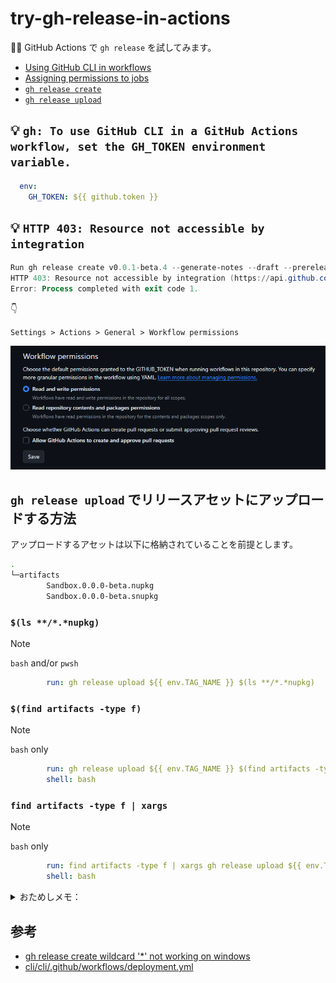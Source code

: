 # try-gh-release-in-actions
🧪📝 GitHub Actions で `gh release` を試してみます。

* [Using GitHub CLI in workflows](https://docs.github.com/en/actions/using-workflows/using-github-cli-in-workflows)
* [Assigning permissions to jobs](https://docs.github.com/en/actions/using-jobs/assigning-permissions-to-jobs)
* [`gh release create`](https://cli.github.com/manual/gh_release_create)
* [`gh release upload`](https://cli.github.com/manual/gh_release_upload)

## 💡 `gh: To use GitHub CLI in a GitHub Actions workflow, set the GH_TOKEN environment variable.`
```yml
  env:
    GH_TOKEN: ${{ github.token }}
```

## 💡 `HTTP 403: Resource not accessible by integration`
```ps1
Run gh release create v0.0.1-beta.4 --generate-notes --draft --prerelease
HTTP 403: Resource not accessible by integration (https://api.github.com/repos/MareMare/try-gh-release-in-actions/releases)
Error: Process completed with exit code 1.
```

👇

`Settings > Actions > General > Workflow permissions`

![](<doc/Resource not accessible by integration.png>)

## `gh release upload` でリリースアセットにアップロードする方法

アップロードするアセットは以下に格納されていることを前提とします。
```sh
.
└─artifacts
        Sandbox.0.0.0-beta.nupkg
        Sandbox.0.0.0-beta.snupkg
```

### `$(ls **/*.*nupkg)`
> [!NOTE]
> `bash` and/or `pwsh`

```yml
        run: gh release upload ${{ env.TAG_NAME }} $(ls **/*.*nupkg)
```

### `$(find artifacts -type f)`
> [!NOTE]
> `bash` only

```yml
        run: gh release upload ${{ env.TAG_NAME }} $(find artifacts -type f)
        shell: bash
```

### `find artifacts -type f | xargs`
> [!NOTE]
> `bash` only

```yml
        run: find artifacts -type f | xargs gh release upload ${{ env.TAG_NAME }}
        shell: bash
```

<details><summary>おためしメモ：</summary>

* ローカルの `pwsh` でおためし
```ps1
$TAG_NAME="v0.0.1-beta.1"
git tag $TAG_NAME
git push --tags

# 📦 Pack
dotnet pack --output artifacts

# 📝 Create Release $TAG_NAME
gh release create $TAG_NAME --generate-notes --draft --prerelease
# ➕ Upload assets
gh release upload $TAG_NAME $(ls **/*.*nupkg)
```

* ローカルの `bash` でおためし
```sh
export TAG_NAME="v0.0.1-beta.2"
git tag $TAG_NAME
git push --tags

# 📦 Pack
dotnet pack --output artifacts

# 📝 Create Release $TAG_NAME
gh release create $TAG_NAME --generate-notes --draft --prerelease
# ➕ Upload assets
gh release upload $TAG_NAME $(ls **/*.*nupkg)
```

* GitHub Actions でおためし (`bash`)
```yml
name: Sandbox
on:
  workflow_dispatch:
    inputs:
      tag:
        description: 'Tag name. eg) "v0.0.1, v0.0.1-beta.1"'
        default: 'v0.0.1-beta.1'
        required: false

env:
  TAG_NAME: ${{ inputs.tag || github.ref_name }}
  CONFIGURATION: Release
  DOTNET_VERSION: "8.0.x"

concurrency:
  group: ${{ github.workflow }}-${{ github.event.pull_request.number || github.ref }}
  cancel-in-progress: true

jobs:
  sandbox:
    name: 🍻 おためし
    runs-on: ubuntu-latest
    if: startsWith(inputs.tag || github.ref_name, 'v')
    steps:
      - name: 🛒 Checkout
        uses: actions/checkout@v4.1.1
        with:
          fetch-depth: 0
          filter: tree:0
      - name: ✨ Setup .NET ${{ env.DOTNET_VERSION }}
        uses: actions/setup-dotnet@v4
        with:
          dotnet-version: ${{ env.DOTNET_VERSION }}
      - name: 🛠️ Build
        run: dotnet build --configuration ${{ env.CONFIGURATION }}
      - name: 🧪 Test
        run: dotnet test --configuration ${{ env.CONFIGURATION }} --no-build --verbosity normal --collect:"XPlat Code Coverage" --logger trx --results-directory coverage  --filter 'Category!=local'

      - name: 📦 Pack
        run: dotnet pack --output ./artifacts
      - name: 📝 Create Release ${{ env.TAG_NAME }}
        run: gh release create ${{ env.TAG_NAME }} --generate-notes --draft --prerelease
      - name: ➕ Upload assets
        run: gh release upload ${{ env.TAG_NAME }} $(ls **/*.*nupkg)
        shell: bash
      - run: echo "### ✅ Release succeeded! ${{ env.TAG_NAME }} 🌟" >> $GITHUB_STEP_SUMMARY
```

</details>


## 参考
* [gh release create wildcard '*' not working on windows](https://github.com/cli/cli/issues/5099)
* [cli/cli/.github/workflows/deployment.yml](https://github.com/cli/cli/blob/541ce0e5b49269b8b39707b3d16cfbd01d79b9a0/.github/workflows/deployment.yml#L344C43-L344C49)
